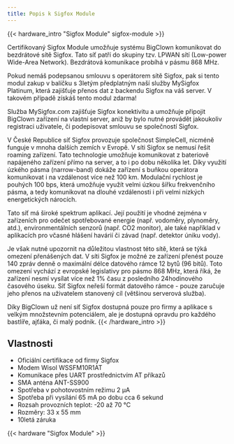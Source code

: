 ```yaml
---
title: Popis k Sigfox Module
---
```


{{< hardware_intro "Sigfox Module" sigfox-module >}}

Certifikovaný Sigfox Module umožňuje systému BigClown komunikovat do bezdrátové sítě Sigfox. Tato síť patří do skupiny tzv. LPWAN sítí (Low-power Wide-Area Network). Bezdrátová komunikace probíhá v pásmu 868 MHz.

Pokud nemáš podepsanou smlouvu s operátorem sítě Sigfox, pak si tento modul zakup v balíčku s 3letým předplatným naší služby MySigfox Platinum, která zajišťuje přenos dat z backendu Sigfox na váš server. V takovém případě získáš tento modul zdarma!

Služba MySigfox.com zajišťuje Sigfox konektivitu a umožňuje připojit BigClown zařízení na vlastní server, aniž by bylo nutné provádět jakoukoliv registraci uživatele, či podepisovat smlouvu se společností Sigfox.

V České Republice síť Sigfox provozuje společnost SimpleCell, nicméně funguje v mnoha dalších zemích v Evropě. V síti Sigfox se nemusí řešit roaming zařízení. Tato technologie umožňuje komunikovat z bateriově napájeného zařízení přímo na server, a to i po dobu několika let. Díky využití úzkého pásma (narrow-band) dokáže zařízení s buňkou operátora komunikovat i na vzdálenost více než 100 km. Modulační rychlost je pouhých 100 bps, která umožňuje využít velmi úzkou šířku frekvenčního pásma, a tedy komunikovat na dlouhé vzdálenosti i při velmi nízkých energetických nárocích.

Tato síť má široké spektrum aplikací. Její použití je vhodné zejména v zařízeních pro odečet spotřebované energie (např. vodoměry, plynoměry, atd.), environmentálních senzorů (např. CO2 monitor), ale také například v aplikacích pro včasné hlášení havárií či závad (např. detektor úniku vody).

Je však nutné upozornit na důležitou vlastnost této sítě, která se týká omezení přenášených dat. V síti Sigfox je možné ze zařízení přenést pouze 140 zpráv denně o maximální délce datového rámce 12 bytů (96 bitů). Toto omezení vychází z evropské legislativy pro pásmo 868 MHz, která říká, že zařízení nesmí vysílat více než 1% času z posledního 24hodinového časového úseku. Síť Sigfox neřeší formát datového rámce - pouze zaručuje jeho přenos na uživatelem stanovený cíl (většinou serverová služba).

Díky BigClown už není síť Sigfox dostupná pouze pro firmy a aplikace s velkým množstevním potenciálem, ale je dostupná opravdu pro každého bastlíře, ajťáka, či malý podnik.
{{< /hardware_intro >}}

## Vlastnosti

  * Oficiální certifikace od firmy Sigfox
  * Modem Wisol WSSFM10R1AT
  * Komunikace přes UART prostřednictvím AT příkazů
  * SMA anténa ANT-SS900
  * Spotřeba v pohotovostním režimu 2 μA
  * Spotřeba při vysílání 65 mA po dobu cca 6 sekund
  * Rozsah provozních teplot: -20 až 70 °C
  * Rozměry: 33 x 55 mm
  * 10letá záruka

{{< hardware "Sigfox Module" >}}
